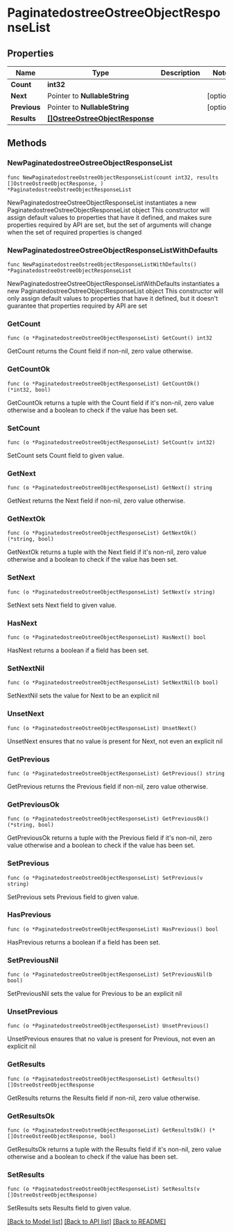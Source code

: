 # PaginatedostreeOstreeObjectResponseList

## Properties

Name | Type | Description | Notes
------------ | ------------- | ------------- | -------------
**Count** | **int32** |  | 
**Next** | Pointer to **NullableString** |  | [optional] 
**Previous** | Pointer to **NullableString** |  | [optional] 
**Results** | [**[]OstreeOstreeObjectResponse**](OstreeOstreeObjectResponse.md) |  | 

## Methods

### NewPaginatedostreeOstreeObjectResponseList

`func NewPaginatedostreeOstreeObjectResponseList(count int32, results []OstreeOstreeObjectResponse, ) *PaginatedostreeOstreeObjectResponseList`

NewPaginatedostreeOstreeObjectResponseList instantiates a new PaginatedostreeOstreeObjectResponseList object
This constructor will assign default values to properties that have it defined,
and makes sure properties required by API are set, but the set of arguments
will change when the set of required properties is changed

### NewPaginatedostreeOstreeObjectResponseListWithDefaults

`func NewPaginatedostreeOstreeObjectResponseListWithDefaults() *PaginatedostreeOstreeObjectResponseList`

NewPaginatedostreeOstreeObjectResponseListWithDefaults instantiates a new PaginatedostreeOstreeObjectResponseList object
This constructor will only assign default values to properties that have it defined,
but it doesn't guarantee that properties required by API are set

### GetCount

`func (o *PaginatedostreeOstreeObjectResponseList) GetCount() int32`

GetCount returns the Count field if non-nil, zero value otherwise.

### GetCountOk

`func (o *PaginatedostreeOstreeObjectResponseList) GetCountOk() (*int32, bool)`

GetCountOk returns a tuple with the Count field if it's non-nil, zero value otherwise
and a boolean to check if the value has been set.

### SetCount

`func (o *PaginatedostreeOstreeObjectResponseList) SetCount(v int32)`

SetCount sets Count field to given value.


### GetNext

`func (o *PaginatedostreeOstreeObjectResponseList) GetNext() string`

GetNext returns the Next field if non-nil, zero value otherwise.

### GetNextOk

`func (o *PaginatedostreeOstreeObjectResponseList) GetNextOk() (*string, bool)`

GetNextOk returns a tuple with the Next field if it's non-nil, zero value otherwise
and a boolean to check if the value has been set.

### SetNext

`func (o *PaginatedostreeOstreeObjectResponseList) SetNext(v string)`

SetNext sets Next field to given value.

### HasNext

`func (o *PaginatedostreeOstreeObjectResponseList) HasNext() bool`

HasNext returns a boolean if a field has been set.

### SetNextNil

`func (o *PaginatedostreeOstreeObjectResponseList) SetNextNil(b bool)`

 SetNextNil sets the value for Next to be an explicit nil

### UnsetNext
`func (o *PaginatedostreeOstreeObjectResponseList) UnsetNext()`

UnsetNext ensures that no value is present for Next, not even an explicit nil
### GetPrevious

`func (o *PaginatedostreeOstreeObjectResponseList) GetPrevious() string`

GetPrevious returns the Previous field if non-nil, zero value otherwise.

### GetPreviousOk

`func (o *PaginatedostreeOstreeObjectResponseList) GetPreviousOk() (*string, bool)`

GetPreviousOk returns a tuple with the Previous field if it's non-nil, zero value otherwise
and a boolean to check if the value has been set.

### SetPrevious

`func (o *PaginatedostreeOstreeObjectResponseList) SetPrevious(v string)`

SetPrevious sets Previous field to given value.

### HasPrevious

`func (o *PaginatedostreeOstreeObjectResponseList) HasPrevious() bool`

HasPrevious returns a boolean if a field has been set.

### SetPreviousNil

`func (o *PaginatedostreeOstreeObjectResponseList) SetPreviousNil(b bool)`

 SetPreviousNil sets the value for Previous to be an explicit nil

### UnsetPrevious
`func (o *PaginatedostreeOstreeObjectResponseList) UnsetPrevious()`

UnsetPrevious ensures that no value is present for Previous, not even an explicit nil
### GetResults

`func (o *PaginatedostreeOstreeObjectResponseList) GetResults() []OstreeOstreeObjectResponse`

GetResults returns the Results field if non-nil, zero value otherwise.

### GetResultsOk

`func (o *PaginatedostreeOstreeObjectResponseList) GetResultsOk() (*[]OstreeOstreeObjectResponse, bool)`

GetResultsOk returns a tuple with the Results field if it's non-nil, zero value otherwise
and a boolean to check if the value has been set.

### SetResults

`func (o *PaginatedostreeOstreeObjectResponseList) SetResults(v []OstreeOstreeObjectResponse)`

SetResults sets Results field to given value.



[[Back to Model list]](../README.md#documentation-for-models) [[Back to API list]](../README.md#documentation-for-api-endpoints) [[Back to README]](../README.md)



